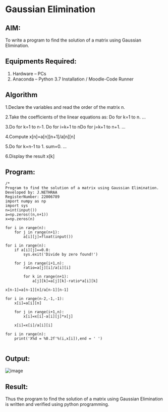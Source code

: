 # Gaussian Elimination

## AIM:
To write a program to find the solution of a matrix using Gaussian Elimination.

## Equipments Required:
1. Hardware – PCs
2. Anaconda – Python 3.7 Installation / Moodle-Code Runner

## Algorithm
1.Declare the variables and read the order of the matrix n.

2.Take the coefficients of the linear equations as: Do for k=1 to n. ...

3.Do for k=1 to n-1. Do for i=k+1 to nDo for j=k+1 to n+1. ...

4.Compute x[n]=a[n][n+1]/a[n][n]

5.Do for k=n-1 to 1. sum=0. ...

6.Display the result x[k]

## Program:
```
/*
Program to find the solution of a matrix using Gaussian Elimination.
Developed by: J.NETHRAA
RegisterNumber: 22006789
import numpy as np
import sys
n=int(input())  
a=np.zeros((n,n+1))
x=np.zeros(n)

for i in range(n):
    for j in range(n+1):
        a[i][j]=float(input())
    
for i in range(n):
    if a[i][j]==0.0:
        sys.exit('Divide by zero found!')
        
    for j in range(i+1,n):
        ratio=a[j][i]/a[i][i]
        
        for k in range(n+1):
            a[j][k]=a[j][k]-ratio*a[i][k]
        
x[n-1]=a[n-1][n]/a[n-1][n-1]

for i in range(n-2,-1,-1):
    x[i]=a[i][n]
    
    for j in range(i+1,n):
        x[i]=x[i]-a[i][j]*x[j]
        
    x[i]=x[i]/a[i][i]
    
for i in range(n):
    print('X%d = %0.2f'%(i,x[i]),end = ' ')
    

```

## Output:
![image](https://user-images.githubusercontent.com/121215786/214872634-88573ce2-e4c8-4f72-b922-572196933868.png)



## Result:
Thus the program to find the solution of a matrix using Gaussian Elimination is written and verified using python programming.

